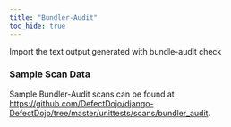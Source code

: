 ```yaml
---
title: "Bundler-Audit"
toc_hide: true
---
```

Import the text output generated with bundle-audit check

### Sample Scan Data
Sample Bundler-Audit scans can be found at https://github.com/DefectDojo/django-DefectDojo/tree/master/unittests/scans/bundler_audit.